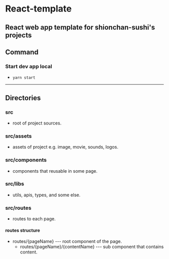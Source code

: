 # React-template
## React web app template for shionchan-sushi's projects

## Command

### Start dev app local
- `yarn start`

---
## Directories
### src
- root of project sources.
### src/assets
- assets of project e.g. image, movie, sounds, logos.
### src/components
- components that reusable in some page.
### src/libs
- utils, apis, types, and some else.
### src/routes
- routes to each page.

#### routes structure
- routes/{pageName} --- root component of the page.
  - routes/{pageName}/{contentName} --- sub component that contains content.